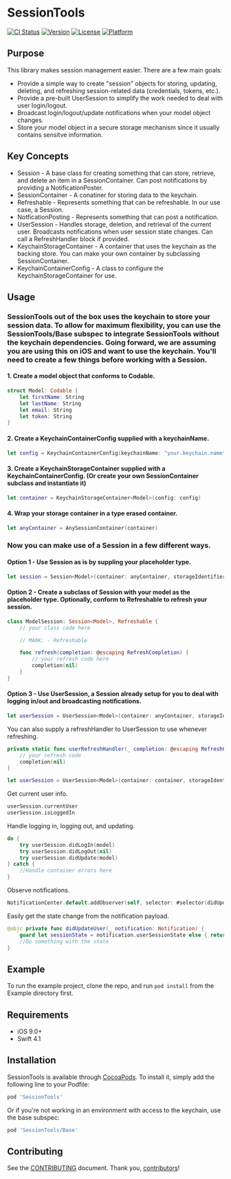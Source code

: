 # SessionTools

[![CI Status](http://img.shields.io/travis/BottleRocketStudios/iOS-SessionTools.svg?style=flat)](https://travis-ci.org/BottleRocketStudios/iOS-SessionTools)
[![Version](https://img.shields.io/cocoapods/v/SessionTools.svg?style=flat)](http://cocoapods.org/pods/SessionTools)
[![License](https://img.shields.io/cocoapods/l/SessionTools.svg?style=flat)](http://cocoapods.org/pods/SessionTools)
[![Platform](https://img.shields.io/cocoapods/p/SessionTools.svg?style=flat)](http://cocoapods.org/pods/SessionTools)

## Purpose
This library makes session management easier. There are a few main goals:

* Provide a simple way to create "session" objects for storing, updating, deleting, and refreshing session-related data (credentials, tokens, etc.).
* Provide a pre-built UserSession to simplify the work needed to deal with user login/logout.
* Broadcast login/logout/update notifications when your model object changes.
* Store your model object in a secure storage mechanism since it usually contains sensitve information.

## Key Concepts
* Session - A base class for creating something that can store, retrieve, and delete an item in a SessionContainer. Can post notifications by providing a NotificationPoster.
* SessionContainer - A conatiner for storing data to the keychain.
* Refreshable - Represents something that can be refreshable. In our use case, a Session.
* NotficationPosting - Represents something that can post a notification.
* UserSession - Handles storage, deletion, and retrieval of the current user. Broadcasts notifications when user session state changes. Can call a RefreshHandler block if provided.
* KeychainStorageContainer - A container that uses the keychain as the backing store. You can make your own container by subclassing SessionContainer.
* KeychainContainerConfig - A class to configure the KeychainStorageContainer for use.

## Usage

### SessionTools out of the box uses the keychain to store your session data. To allow for maximum flexibility, you can use the SessionTools/Base subspec to integrate SessionTools without the keychain dependencies. Going forward, we are assuming you are using this on iOS and want to use the keychain. You'll need to create a few things before working with a Session.

#### 1. Create a model object that conforms to Codable.
``` swift
struct Model: Codable {
    let firstName: String
    let lastName: String
    let email: String
    let token: String
}
```

#### 2. Create a KeychainContainerConfig supplied with a keychainName.
``` swift
let config = KeychainContainerConfig(keychainName: "your.keychain.name")
```

#### 3. Create a KeychainStorageContainer supplied with a KeychainContainerConfig. (Or create your own SessionContainer subclass and instantiate it)
``` swift
let container = KeychainStorageContainer<Model>(config: config)
```

#### 4. Wrap your storage container in a type erased container.
``` swift
let anyContainer = AnySessionContainer(container)
```

### Now you can make use of a Session in a few different ways.

#### Option 1 - Use Session as is by suppling your placeholder type.
``` swift
let session = Session<Model>(container: anyContainer, storageIdentifier: "identifier.for.your.model.object")
```

#### Option 2 - Create a subclass of Session with your model as the placeholder type. Optionally, conform to Refreshable to refresh your session.
``` swift
class ModelSession: Session<Model>, Refreshable {
    // your class code here

    // MARK: - Refreshable

    func refresh(completion: @escaping RefreshCompletion) {
        // your refresh code here
        completion(nil)
    }
}
```

#### Option 3 - Use UserSession, a Session already setup for you to deal with logging in/out and broadcasting notifications.
``` swift
let userSession = UserSession<Model>(container: anyContainer, storageIdentifier: "identifier.for.your.model.object", notificationPoster: NotificationCenter.default)
```
You can also supply a refreshHandler to UserSession to use whenever refreshing.
``` swift
private static func userRefreshHandler(_ completion: @escaping RefreshCompletion) -> Void {
    // your refresh code
    completion(nil)
}

let userSession = UserSession<Model>(container: container, storageIdentifier: "identifier.for.your.model.object", notificationPoster: NotificationCenter.default, refreshHandler: userRefreshHandler)
```

Get current user info.
``` swift
userSession.currentUser
userSession.isLoggedIn
```

Handle logging in, logging out, and updating.
``` swift
do {
    try userSession.didLogIn(model)
    try userSession.didLogOut(nil)
    try userSession.didUpdate(model)
} catch {
    //Handle container errors here
}
```

Observe notifications.
``` swift
NotificationCenter.default.addObserver(self, selector: #selector(didUpdateUser:), name: .sessionStateDidChange, object: nil)
```

Easily get the state change from the notification payload.
``` swift
@objc private func didUpdateUser(_ notification: Notification) {
    guard let sessionState = notification.userSessionState else { return }
    //Do something with the state
}
```

## Example

To run the example project, clone the repo, and run `pod install` from the Example directory first.

## Requirements
* iOS 9.0+
* Swift 4.1

## Installation

SessionTools is available through [CocoaPods](http://cocoapods.org). To install
it, simply add the following line to your Podfile:

```ruby
pod 'SessionTools'
```

Or if you're not working in an environment with access to the keychain, use the base subspec:

```ruby
pod 'SessionTools/Base'
```

## Contributing

See the [CONTRIBUTING] document. Thank you, [contributors]!

[CONTRIBUTING]: CONTRIBUTING.md
[contributors]: https://github.com/BottleRocketStudios/iOS-SessionManager/graphs/contributors
